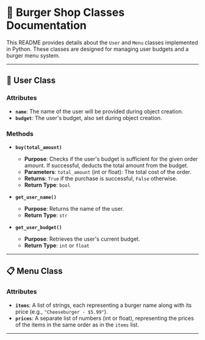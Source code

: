 # 🍔 Burger Shop Classes Documentation  

This README provides details about the `User` and `Menu` classes implemented in Python. These classes are designed for managing user budgets and a burger menu system.  

---

## 👤 User Class  

### Attributes  
- **`name`**: The name of the user will be provided during object creation.  
- **`budget`**: The user's budget, also set during object creation.  

### Methods  
- **`buy(total_amount)`**  
  - **Purpose**: Checks if the user's budget is sufficient for the given order amount. If successful, deducts the total amount from the budget.  
  - **Parameters**: `total_amount` (int or float): The total cost of the order.  
  - **Returns**: `True` if the purchase is successful, `False` otherwise.  
  - **Return Type**: `bool`  

- **`get_user_name()`**  
  - **Purpose**: Returns the name of the user.  
  - **Return Type**: `str`  

- **`get_user_budget()`**  
  - **Purpose**: Retrieves the user's current budget.  
  - **Return Type**: `int` or `float`  

---

## 📋 Menu Class  

### Attributes  
- **`items`**: A list of strings, each representing a burger name along with its price (e.g., `"Cheeseburger - $5.99"`).  
- **`prices`**: A separate list of numbers (int or float), representing the prices of the items in the same order as in the `items` list.  

---


